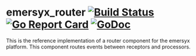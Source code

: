# emersyx_router [![Build Status][build-img]][build-url] [![Go Report Card][gorep-img]][gorep-url] [![GoDoc][godoc-img]][godoc-url]

This is the reference implementation of a router component for the emersyx platform. This component routes events
between receptors and processors.

[build-img]: https://travis-ci.org/emersyx/emersyx_router.svg?branch=master
[build-url]: https://travis-ci.org/emersyx/emersyx_router
[gorep-img]: https://goreportcard.com/badge/github.com/emersyx/emersyx_router
[gorep-url]: https://goreportcard.com/report/github.com/emersyx/emersyx_router
[godoc-img]: https://godoc.org/emersyx.net/emersyx_router?status.svg
[godoc-url]: https://godoc.org/emersyx.net/emersyx_router

